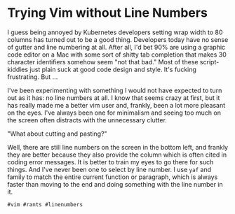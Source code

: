 # Trying Vim without Line Numbers

I guess being annoyed by Kubernetes developers setting wrap width to 80
columns has turned out to be a good thing. Developers today have no
sense of gutter and line numbering at all. After all, I'd bet 90% are
using a graphic code editor on a Mac with some sort of shitty tab
completion that makes 30 character identifiers somehow seem "not that
bad." Most of these script-kiddies just plain suck at good code design
and style. It's fucking frustrating. But ...

I've been experimenting with something I would not have expected to turn
out as it has: no line numbers at all. I know that seems crazy at first,
but it has really made me a better vim user and, frankly, been a lot
more pleasant on the eyes. I've always been one for minimalism and
seeing too much on the screen often distracts with the unnecessary
clutter.

"What about cutting and pasting?"

Well, there are still line numbers on the screen in the bottom left, and
frankly they are better because they also provide the column which is
often cited in coding error messages. It is better to train my eyes to
go there for such things. And I've never been one to select by line
number. I use `yaf` and family to match the entire current function or
paragraph, which is always faster than moving to the end and doing
something with the line number in it.

    #vim #rants #linenumbers
